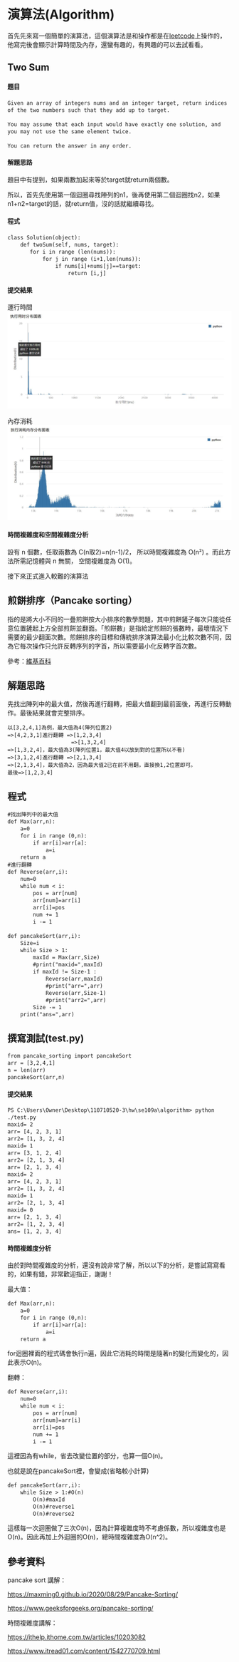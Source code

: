 # 演算法(Algorithm)
首先先來寫一個簡單的演算法，這個演算法是和操作都是在[leetcode](https://leetcode.com/explore/)上操作的，他寫完後會顯示計算時間及內存，還蠻有趣的，有興趣的可以去試看看。
## Two Sum
#### 題目
```
Given an array of integers nums and an integer target, return indices of the two numbers such that they add up to target.

You may assume that each input would have exactly one solution, and you may not use the same element twice.

You can return the answer in any order.
```
#### 解題思路
題目中有提到，如果兩數加起來等於target就return兩個數。

所以，首先先使用第一個迴圈尋找陣列的n1，後再使用第二個迴圈找n2，如果n1+n2=target的話，就return值，沒的話就繼續尋找。
#### 程式
```
class Solution(object):
    def twoSum(self, nums, target):
       for i in range (len(nums)):
           for j in range (i+1,len(nums)):
               if nums[i]+nums[j]==target:
                   return [i,j]
```
#### 提交結果
運行時間
<img src="https://github.com/syuan0327/se109a/blob/master/algorithm/1.JPG">

內存消耗
<img src="https://github.com/syuan0327/se109a/blob/master/algorithm/2.JPG">

#### 時間複雜度和空間複雜度分析
設有 n 個數，任取兩數為 C(n取2)=n(n-1)/2， 所以時間複雜度為 O(n²) 。而此方法所需記憶體與 n 無關， 空間複雜度為 O(1)。


接下來正式進入較難的演算法
## 煎餅排序（Pancake sorting）

指的是將大小不同的一疊煎餅按大小排序的數學問題，其中煎餅鏟子每次只能從任意位置鏟起上方全部煎餅並翻面。「煎餅數」是指給定煎餅的張數時，最壞情況下需要的最少翻面次數。煎餅排序的目標和傳統排序演算法最小化比較次數不同，因為它每次操作只允許反轉序列的字首，所以需要最小化反轉字首次數。

參考：[維基百科](https://zh.wikipedia.org/wiki/%E7%85%8E%E9%A4%85%E6%8E%92%E5%BA%8F)

## 解題思路
先找出陣列中的最大值，然後再進行翻轉，把最大值翻到最前面後，再進行反轉動作。最後結果就會完整排序。
```
以[3,2,4,1]為例，最大值為4(陣列位置2)
=>[4,2,3,1]進行翻轉 =>[1,2,3,4]
                    =>[1,3,2,4]
=>[1,3,2,4]，最大值為3(陣列位置1，最大值4以放到對的位置所以不看)
=>[3,1,2,4]進行翻轉 =>[2,1,3,4]
=>[2,1,3,4]，最大值為2，因為最大值2已在前不用翻，直接換1,2位置即可。
最後=>[1,2,3,4]
```
## 程式
```
#找出陣列中的最大值
def Max(arr,n):
    a=0
    for i in range (0,n):
        if arr[i]>arr[a]:
            a=i
    return a
#進行翻轉
def Reverse(arr,i):
    num=0
    while num < i:
        pos = arr[num]
        arr[num]=arr[i]
        arr[i]=pos
        num += 1
        i -= 1

def pancakeSort(arr,i):
    Size=i
    while Size > 1:
        maxId = Max(arr,Size)
        #print("maxid=",maxId)
        if maxId != Size-1 :
            Reverse(arr,maxId)
            #print("arr=",arr)
            Reverse(arr,Size-1)
            #print("arr2=",arr)
        Size -= 1
    print("ans=",arr)
```
## 撰寫測試(test.py)
```
from pancake_sorting import pancakeSort
arr = [3,2,4,1]
n = len(arr)
pancakeSort(arr,n)
```
#### 提交結果
```
PS C:\Users\Owner\Desktop\110710520-3\hw\se109a\algorithm> python ./test.py
maxid= 2
arr= [4, 2, 3, 1]
arr2= [1, 3, 2, 4]
maxid= 1
arr= [3, 1, 2, 4]
arr2= [2, 1, 3, 4]
arr= [2, 1, 3, 4]
maxid= 2
arr= [4, 2, 3, 1]
arr2= [1, 3, 2, 4]
maxid= 1
arr2= [2, 1, 3, 4]
maxid= 0
arr= [2, 1, 3, 4]
arr2= [1, 2, 3, 4]
ans= [1, 2, 3, 4]
```
#### 時間複雜度分析
由於對時間複雜度的分析，還沒有說非常了解，所以以下的分析，是嘗試寫寫看的，如果有錯，非常歡迎指正，謝謝！

最大值：
```
def Max(arr,n):
    a=0
    for i in range (0,n):
        if arr[i]>arr[a]:
            a=i
    return a
```
for迴圈裡面的程式碼會執行n遍，因此它消耗的時間是隨著n的變化而變化的，因此表示O(n)。

翻轉：
```
def Reverse(arr,i):
    num=0
    while num < i:
        pos = arr[num]
        arr[num]=arr[i]
        arr[i]=pos
        num += 1
        i -= 1
```
這裡因為有while，省去改變位置的部分，也算一個O(n)。

也就是說在pancakeSort裡，會變成(省略較小計算)
```
def pancakeSort(arr,i):
    while Size > 1:#O(n)
        O(n)#maxId
        O(n)#reverse1
        O(n)#reverse2
```
這樣每一次迴圈做了三次O(n)，因為計算複雜度時不考慮係數，所以複雜度也是O(n)。因此再加上外迴圈的O(n)，總時間複雜度為O(n^2)。

## 參考資料
pancake sort 講解：

https://maxming0.github.io/2020/08/29/Pancake-Sorting/

https://www.geeksforgeeks.org/pancake-sorting/

時間複雜度講解：

https://ithelp.ithome.com.tw/articles/10203082

https://www.itread01.com/content/1542770709.html
